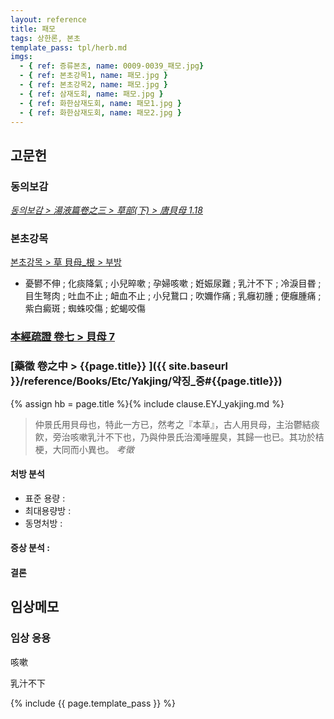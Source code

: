 ```yaml
---
layout: reference
title: 패모
tags: 상한론, 본초
template_pass: tpl/herb.md
imgs:
  - { ref: 증류본초, name: 0009-0039_패모.jpg}
  - { ref: 본초강목1, name: 패모.jpg }
  - { ref: 본초강목2, name: 패모.jpg }
  - { ref: 삼재도회, name: 패모.jpg }
  - { ref: 화한삼재도회, name: 패모1.jpg }
  - { ref: 화한삼재도회, name: 패모2.jpg }
---
```



## 고문헌

### 동의보감

_[동의보감 > 湯液篇卷之三 > 草部(下) >  唐貝母 1.18](https://mediclassics.kr/books/8/volume/22/#content_126)_

### 본초강목

[본초강목 > 草	貝母_根 > 부방]()

* 憂鬰不伸 ; 化痰降氣 ; 小兒晬嗽 ; 孕婦咳嗽 ; 姙娠尿難 ; 乳汁不下 ; 冷淚目昬 ; 目生弩肉 ; 吐血不止 ; 衄血不止 ; 小兒鵞口 ; 吹嬭作痛 ; 乳癰初腫 ; 便癰腫痛 ; 紫白癜斑 ; 蜘蛛咬傷 ; 蛇蝎咬傷

### [本經疏證 卷七  > 貝母 7](https://mediclassics.kr/books/154/volume/7/#content_56)

### [藥徵 卷之中 > {{page.title}} ]({{ site.baseurl }}/reference/Books/Etc/Yakjing/약징_중#{{page.title}})

{% assign hb = page.title %}{% include clause.EYJ_yakjing.md %}

> 仲景氏用貝母也，特此一方已，然考之『本草』，古人用貝母，主治鬱結痰飮，旁治咳嗽乳汁不下也，乃與仲景氏治濁唾腥臭，其歸一也已。其功於桔梗，大同而小異也。 _考徵_


#### 처방 분석

* 표준 용량 :
* 최대용량방 :
* 동명처방 :

#### 증상 분석 :




#### 결론



## 임상메모

### 임상 응용

咳嗽

乳汁不下

{% include {{ page.template_pass }} %}
